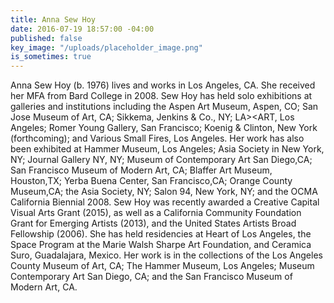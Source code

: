 ```yaml
---
title: Anna Sew Hoy
date: 2016-07-19 18:57:00 -04:00
published: false
key_image: "/uploads/placeholder_image.png"
is_sometimes: true
---
```


Anna Sew Hoy (b. 1976) lives and works in Los Angeles, CA. She received her MFA from Bard College in 2008. Sew Hoy has held solo exhibitions at galleries and institutions including the Aspen Art Museum, Aspen, CO; San Jose Museum of Art, CA; Sikkema, Jenkins & Co., NY; LA><ART, Los Angeles; Romer Young Gallery, San Francisco; Koenig & Clinton, New York (forthcoming); and Various Small Fires,
Los Angeles. Her work has also been exhibited at Hammer Museum, Los Angeles; Asia Society in
New York, NY; Journal Gallery NY, NY; Museum of Contemporary Art San Diego,CA; San Francisco Museum of Modern Art, CA; Blaffer Art Museum, Houston,TX; Yerba Buena Center, San Francisco,CA; Orange County Museum,CA; the Asia Society, NY; Salon 94, New York, NY; and the OCMA California Biennial 2008. Sew Hoy was recently awarded a Creative Capital Visual Arts Grant (2015), as well as a California Community Foundation Grant for Emerging Artists (2013), and the United States Artists Broad Fellowship (2006). She has held residencies at Heart of Los Angeles, the Space Program at the Marie Walsh Sharpe Art Foundation, and Ceramica Suro, Guadalajara, Mexico. Her work is in the collections of the Los Angeles County Museum of Art, CA; The Hammer Museum, Los Angeles; Museum Contemporary Art San Diego, CA; and the San Francisco Museum of Modern Art, CA.